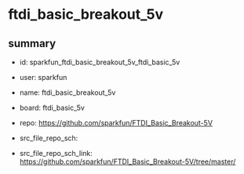 # ftdi_basic_breakout_5v
 
## summary 
* id: sparkfun_ftdi_basic_breakout_5v_ftdi_basic_5v
* user: sparkfun
* name: ftdi_basic_breakout_5v
* board: ftdi_basic_5v
* repo: https://github.com/sparkfun/FTDI_Basic_Breakout-5V



* src_file_repo_sch: 
* src_file_repo_sch_link: https://github.com/sparkfun/FTDI_Basic_Breakout-5V/tree/master/






